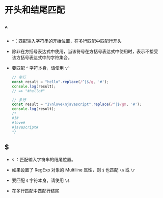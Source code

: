 # 开头和结尾匹配

## ^

  - `^`：匹配输入字符串的开始位置，在多行匹配中匹配行开头

  - 除非在方括号表达式中使用，当该符号在方括号表达式中使用时，表示不接受该方括号表达式中的字符集合。

  - 要匹配 `^` 字符本身，请使用 `\^`

    ```javascript
    // 单行
    const result = "hello".replace(/^|$/g, '#');
    console.log(result);
    // => "#hello#"
    ```

    ```javascript
    // 多行
    const result = "I\nlove\njavascript".replace(/^|$/gm, '#');
    console.log(result);
    /*
    #I#
    #love#
    #javascript#
    */
    ```

## \$

  - `$` ：匹配输入字符串的结尾位置。

  - 如果设置了 RegExp 对象的 Multiline 属性，则 `$` 也匹配 `\n` 或 `\r`

  - 要匹配 `$` 字符本身，请使用 `\$`

  - 在多行匹配中匹配行结尾
